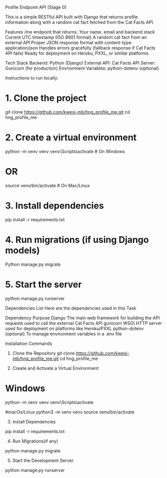 Profile Endpoint API (Stage 0)

This is a simple RESTful API built with Django that returns profile information along with a random cat fact fetched from the Cat Facts API.

Features
/me endpoint that returns:
  Your name, email and backend stack
  Current UTC timestamp (ISO 8601 format)
  A random cat fact from an external API
Proper JSON response format with content-type: application/json
Handles errors gracefully (fallback response if Cat Facts API fails)
Ready for deployment on Heroku, PXXL, or similar platforms

Tech Stack
Backend: Python (Django)
External API: Cat Facts API
Server: Gunicorn (for production)
Envrionment Variables: python-dotenv (optional)


Instructions to run locally:
# 1. Clone the project
git clone https://github.com/kwesi-mb/hng_profile_me.git
cd hng_profile_me

# 2. Create a virtual environment
python -m venv venv
venv\Scripts\activate  # On Windows
# OR
source venv/bin/activate # On Mac/Linux

# 3. Install dependencies
pip install -r requirements.txt

# 4. Run migrations (if using Django models)
Python manage.py migrate

# 5. Start the server
python manage.py runserver

Dependencies List 
Here are the dependencies used in this Task

Dependency                             Purpose
Django                                 The main web framework for building the API
requests                               used to call the external Cat Facts API
gunicorn                               WSGI HTTP server used for deployment on platforms like Heroku/PXXL
python-dotenv (optional)               To manage environment variables in a .env file

Installation Commands
1. Clone the Repository
git clone https://github.com/kwesi-mb/hng_profile_me.git
cd hng_profile_me

2. Create and Activate a Virtual Environment

# Windows
python -m venv venv
venv\Scripts\activate

#macOs/Linux
python3 -m venv venv
source venv/bin/activate

3. Install Dependencies

pip install -r requirements.txt

4. Run Migrations(if any)

python manage.py migrate

5. Start the Development Server

python manage.py runserver




